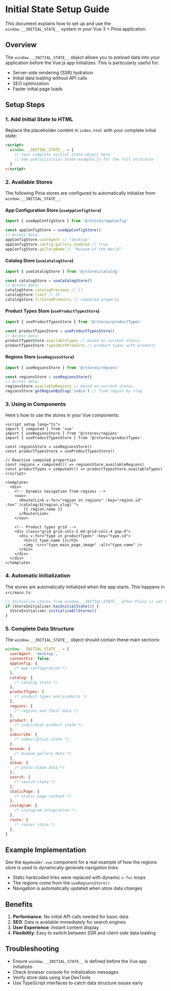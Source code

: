 # Initial State Setup Guide

This document explains how to set up and use the `window.__INITIAL_STATE__` system in your Vue 3 + Pinia application.

## Overview

The `window.__INITIAL_STATE__` object allows you to preload data into your application before the Vue.js app initializes. This is particularly useful for:

- Server-side rendering (SSR) hydration
- Initial data loading without API calls
- SEO optimization
- Faster initial page loads

## Setup Steps

### 1. Add Initial State to HTML

Replace the placeholder content in `index.html` with your complete initial state:

```html
<script>
  window.__INITIAL_STATE__ = {
    // Your complete initial state object here
    // See public/initial-state-example.js for the full structure
  }
</script>
```

### 2. Available Stores

The following Pinia stores are configured to automatically initialize from `window.__INITIAL_STATE__`:

#### App Configuration Store (`useAppConfigStore`)

```typescript
import { useAppConfigStore } from '@/stores/appConfig'

const appConfigStore = useAppConfigStore()
// Access data:
appConfigStore.userAgent // "desktop"
appConfigStore.config.gallery_enabled // true
appConfigStore.galleryName // "Museum of the World"
```

#### Catalog Store (`useCatalogStore`)

```typescript
import { useCatalogStore } from '@/stores/catalog'

const catalogStore = useCatalogStore()
// Access data:
catalogStore.catalogPreviews // []
catalogStore.limit // 15
catalogStore.filteredProducts // computed property
```

#### Product Types Store (`useProductTypesStore`)

```typescript
import { useProductTypesStore } from '@/stores/productTypes'

const productTypesStore = useProductTypesStore()
// Access data:
productTypesStore.availableTypes // based on current status
productTypesStore.typesWithProducts // product types with products
```

#### Regions Store (`useRegionsStore`)

```typescript
import { useRegionsStore } from '@/stores/regions'

const regionsStore = useRegionsStore()
// Access data:
regionsStore.availableRegions // based on current status
regionsStore.getRegionBySlug('india') // find region by slug
```

### 3. Using in Components

Here's how to use the stores in your Vue components:

```vue
<script setup lang="ts">
import { computed } from 'vue'
import { useRegionsStore } from '@/stores/regions'
import { useProductTypesStore } from '@/stores/productTypes'

const regionsStore = useRegionsStore()
const productTypesStore = useProductTypesStore()

// Reactive computed properties
const regions = computed(() => regionsStore.availableRegions)
const productTypes = computed(() => productTypesStore.availableTypes)
</script>

<template>
  <div>
    <!-- Dynamic navigation from regions -->
    <nav>
      <RouterLink v-for="region in regions" :key="region.id" :to="`/catalog/${region.slug}`">
        {{ region.name }}
      </RouterLink>
    </nav>

    <!-- Product types grid -->
    <div class="grid grid-cols-2 md:grid-cols-4 gap-4">
      <div v-for="type in productTypes" :key="type.id">
        <h3>{{ type.name }}</h3>
        <img :src="type.main_page_image" :alt="type.name" />
      </div>
    </div>
  </div>
</template>
```

### 4. Automatic Initialization

The stores are automatically initialized when the app starts. This happens in `src/main.ts`:

```typescript
// Initialize stores from window.__INITIAL_STATE__ after Pinia is set up
if (StoreInitializer.hasInitialState()) {
  StoreInitializer.initializeAllStores()
}
```

### 5. Complete Data Structure

The `window.__INITIAL_STATE__` object should contain these main sections:

```javascript
window.__INITIAL_STATE__ = {
  userAgent: 'desktop',
  contentFix: false,
  appConfig: {
    /* app configuration */
  },
  catalog: {
    /* catalog state */
  },
  productTypes: {
    /* product types and products */
  },
  regions: {
    /* regions and their data */
  },
  product: {
    /* individual product state */
  },
  subscribe: {
    /* subscription state */
  },
  museum: {
    /* museum gallery data */
  },
  album: {
    /* photo album data */
  },
  search: {
    /* search state */
  },
  staticPage: {
    /* static page content */
  },
  instagram: {
    /* instagram integration */
  },
  route: {
    /* router state */
  },
}
```

## Example Implementation

See the `AppHeader.vue` component for a real example of how the regions store is used to dynamically generate navigation links:

- Static hardcoded links were replaced with dynamic `v-for` loops
- The regions come from the `useRegionsStore()`
- Navigation is automatically updated when store data changes

## Benefits

1. **Performance**: No initial API calls needed for basic data
2. **SEO**: Data is available immediately for search engines
3. **User Experience**: Instant content display
4. **Flexibility**: Easy to switch between SSR and client-side data loading

## Troubleshooting

- Ensure `window.__INITIAL_STATE__` is defined before the Vue app initializes
- Check browser console for initialization messages
- Verify store data using Vue DevTools
- Use TypeScript interfaces to catch data structure issues early
